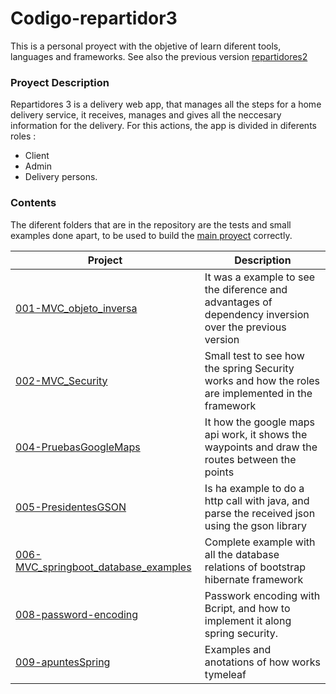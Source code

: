 
# Codigo-repartidor3

This is a personal proyect with the objetive of learn diferent tools, languages and frameworks. See also the previous version [repartidores2]()


### Proyect Description
Repartidores 3 is a delivery web app, that manages all the steps for a home delivery service, it receives, manages and gives all the neccesary information for the delivery. For this actions, the app is divided in diferents roles :
- Client
- Admin 
- Delivery persons. 


### Contents
The diferent folders that are in the repository are the tests and small examples done apart, to be used to build the [main proyect](https://github.com/MeikiO/Codigo-repartidor3/tree/master/ProyectoRepartidor3) correctly.

| Project                 |   Description                                                |
|-------------------------|-------------------------------------------------------------|
| [001-MVC_objeto_inversa](https://github.com/MeikiO/Codigo-repartidor3/tree/master/001-MVC_objeto_inversa) | It was a example to see the diference and advantages of dependency inversion over the previous version |
| [002-MVC_Security](https://github.com/MeikiO/Codigo-repartidor3/tree/desarrollo/002-MVC_Security) |  Small test to see how the spring Security works and how the roles are implemented in the framework  |
| [004-PruebasGoogleMaps](https://github.com/MeikiO/Codigo-repartidor3/tree/desarrollo/004-PruebasGoogleMaps) |  It how the google maps api work, it shows the waypoints and draw the routes between the points |
| [005-PresidentesGSON](https://github.com/MeikiO/Codigo-repartidor3/tree/desarrollo/005-PresidentesGSON) |  Is ha example to do a http call with java, and parse the received json using the gson library  |
| [006-MVC_springboot_database_examples](https://github.com/MeikiO/Codigo-repartidor3/tree/desarrollo/006-MVC_springboot_database_examples) |  Complete example with all the database relations of bootstrap hibernate framework |
| [008-password-encoding](https://github.com/MeikiO/Codigo-repartidor3/tree/desarrollo/008-password-encoding) |  Passwork encoding with Bcript, and how to implement it along spring security.  |
| [009-apuntesSpring](https://github.com/MeikiO/Codigo-repartidor3/tree/desarrollo/009-apuntesSpring) |  Examples and anotations of how works tymeleaf  |
